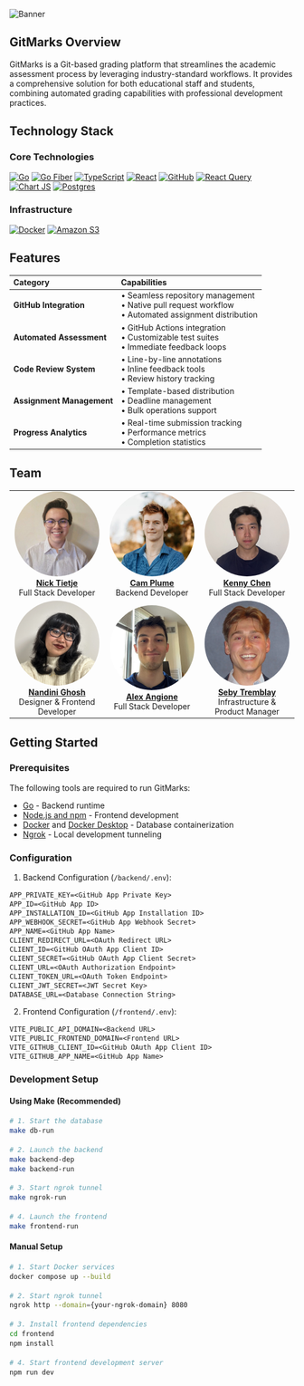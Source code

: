![Banner](https://github.com/user-attachments/assets/84169d26-84f0-4786-bf37-87484ef475bb)

## GitMarks Overview

GitMarks is a Git-based grading platform that streamlines the academic assessment process by leveraging industry-standard workflows. It provides a comprehensive solution for both educational staff and students, combining automated grading capabilities with professional development practices.

## Technology Stack

### Core Technologies
[![Go](https://img.shields.io/badge/go-%2300ADD8.svg?style=for-the-badge&logo=go&logoColor=white)](https://go.dev/doc/)
[![Go Fiber](https://img.shields.io/badge/go--fiber-0096C2?style=for-the-badge&logo=go&logoColor=white)](https://gofiber.io/)
[![TypeScript](https://img.shields.io/badge/typescript-%23007ACC.svg?style=for-the-badge&logo=typescript&logoColor=white)](https://www.typescriptlang.org/)
[![React](https://camo.githubusercontent.com/3467eb8e0dc6bdaa8fa6e979185d371ab39c105ec7bd6a01048806b74378d24c/68747470733a2f2f696d672e736869656c64732e696f2f62616467652f52656163742d3230323332413f7374796c653d666f722d7468652d6261646765266c6f676f3d7265616374266c6f676f436f6c6f723d363144414642)](https://react.dev/)
[![GitHub](https://img.shields.io/badge/github-%23121011.svg?style=for-the-badge&logo=github&logoColor=white)](https://github.com)
[![React Query](https://img.shields.io/badge/-React%20Query-FF4154?style=for-the-badge&logo=react%20query&logoColor=white)](https://tanstack.com/query/v5)
[![Chart JS](https://img.shields.io/badge/Chart%20js-FF6384?style=for-the-badge&logo=chartdotjs&logoColor=white)](https://www.chartjs.org/)
[![Postgres](https://img.shields.io/badge/postgres-%23316192.svg?style=for-the-badge&logo=postgresql&logoColor=white)](https://www.postgresql.org/)

### Infrastructure
[![Docker](https://img.shields.io/badge/docker-%230db7ed.svg?style=for-the-badge&logo=docker&logoColor=white)](https://www.docker.com/)
[![Amazon S3](https://img.shields.io/badge/Amazon%20S3-FF9900?style=for-the-badge&logo=amazons3&logoColor=white)](https://aws.amazon.com/s3/)

## Features

<div align="center">

| Category | Capabilities |
|:---------|:-------------|
| **GitHub Integration** | • Seamless repository management<br>• Native pull request workflow<br>• Automated assignment distribution |
| **Automated Assessment** | • GitHub Actions integration<br>• Customizable test suites<br>• Immediate feedback loops |
| **Code Review System** | • Line-by-line annotations<br>• Inline feedback tools<br>• Review history tracking |
| **Assignment Management** | • Template-based distribution<br>• Deadline management<br>• Bulk operations support |
| **Progress Analytics** | • Real-time submission tracking<br>• Performance metrics<br>• Completion statistics |

</div>

## Team

<div align="center">

<table>
  <tr>
    <td align="center" width="33%">
      <a href="https://github.com/ntietje1">
        <img src="/frontend/public/images/nick-tietje.jpg" width="150" height="150" style="border-radius: 50%"><br>
        <strong>Nick Tietje</strong><br>
      </a>
      Full Stack Developer
    </td>
    <td align="center" width="33%">
      <a href="https://github.com/CamPlume1">
        <img src="/frontend/public/images/cameron-plume.jpg" width="150" height="150" style="border-radius: 50%"><br>
        <strong>Cam Plume</strong><br>
      </a>
      Backend Developer
    </td>
    <td align="center" width="33%">
      <a href="https://github.com/kennybc">
        <img src="/frontend/public/images/kenneth-chen.png" width="150" height="150" style="border-radius: 50%"><br>
        <strong>Kenny Chen</strong><br>
      </a>
      Full Stack Developer
    </td>
  </tr>
  <tr>
    <td align="center" width="33%">
      <a href="https://github.com/nandini-ghosh">
        <img src="/frontend/public/images/nandini-ghosh.png" width="150" height="150" style="border-radius: 50%"><br>
        <strong>Nandini Ghosh</strong><br>
      </a>
      Designer & Frontend Developer
    </td>
    <td align="center" width="33%">
      <a href="https://github.com/alexangione419">
        <img src="/frontend/public/images/alexander-angione.jpg" width="150" height="150" style="border-radius: 50%"><br>
        <strong>Alex Angione</strong><br>
      </a>
      Full Stack Developer
    </td>
    <td align="center" width="33%">
      <a href="https://github.com/sebytremblay">
        <img src="/frontend/public/images/sebastian-tremblay.png" width="150" height="150" style="border-radius: 50%"><br>
        <strong>Seby Tremblay</strong><br>
      </a>
      Infrastructure & Product Manager
    </td>
  </tr>
</table>

</div>

## Getting Started

### Prerequisites

The following tools are required to run GitMarks:

- [Go](https://go.dev/doc/install) - Backend runtime
- [Node.js and npm](https://docs.npmjs.com/downloading-and-installing-node-js-and-npm) - Frontend development
- [Docker](https://www.docker.com/get-started/) and [Docker Desktop](https://www.docker.com/products/docker-desktop/) - Database containerization
- [Ngrok](https://ngrok.com/docs/getting-started/) - Local development tunneling

### Configuration

1. Backend Configuration (`/backend/.env`):
```env
APP_PRIVATE_KEY=<GitHub App Private Key>
APP_ID=<GitHub App ID>
APP_INSTALLATION_ID=<GitHub App Installation ID>
APP_WEBHOOK_SECRET=<GitHub App Webhook Secret>
APP_NAME=<GitHub App Name>
CLIENT_REDIRECT_URL=<OAuth Redirect URL>
CLIENT_ID=<GitHub OAuth App Client ID>
CLIENT_SECRET=<GitHub OAuth App Client Secret>
CLIENT_URL=<OAuth Authorization Endpoint>
CLIENT_TOKEN_URL=<OAuth Token Endpoint>
CLIENT_JWT_SECRET=<JWT Secret Key>
DATABASE_URL=<Database Connection String>
```

2. Frontend Configuration (`/frontend/.env`):
```env
VITE_PUBLIC_API_DOMAIN=<Backend URL>
VITE_PUBLIC_FRONTEND_DOMAIN=<Frontend URL>
VITE_GITHUB_CLIENT_ID=<GitHub OAuth App Client ID>
VITE_GITHUB_APP_NAME=<GitHub App Name>
```

### Development Setup

#### Using Make (Recommended)
```bash
# 1. Start the database
make db-run

# 2. Launch the backend
make backend-dep
make backend-run

# 3. Start ngrok tunnel
make ngrok-run

# 4. Launch the frontend
make frontend-run
```

#### Manual Setup
```bash
# 1. Start Docker services
docker compose up --build

# 2. Start ngrok tunnel
ngrok http --domain={your-ngrok-domain} 8080

# 3. Install frontend dependencies
cd frontend
npm install

# 4. Start frontend development server
npm run dev
```
